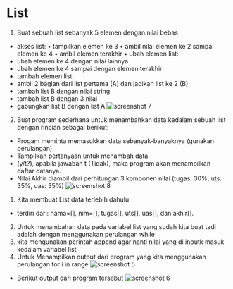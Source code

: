# List
1.  Buat sebuah list sebanyak 5 elemen dengan nilai bebas
- akses list: • tampilkan elemen ke 3 • ambil nilai elemen ke 2 sampai elemen ke 4 • ambil elemen terakhir • ubah elemen list:
- ubah elemen ke 4 dengan nilai lainnya
- ubah elemen ke 4 sampai dengan elemen terakhir
- tambah elemen list:
- ambil 2 bagian dari list pertama (A) dan jadikan list ke 2 (B)
- tambah list B dengan nilai string
- tambah list B dengan 3 nilai
- gabungkan list B dengan list A
![screenshot  7](https://user-images.githubusercontent.com/115615983/203333301-27ef85c4-08ae-4b5c-9c97-3a9de6bd3c0e.png)

2.  Buat program sederhana untuk menambahkan data kedalam sebuah list dengan rincian sebagai berikut:
- Progam meminta memasukkan data sebanyak-banyaknya (gunakan perulangan)
- Tampilkan pertanyaan untuk menambah data
- (y/t?), apabila jawaban t (Tidak), maka program akan menampilkan daftar datanya.
- Nilai Akhir diambil dari perhitungan 3 komponen nilai (tugas: 30%, uts: 35%, uas: 35%)
![screenshot  8](https://user-images.githubusercontent.com/115615983/203334432-88df7266-6a5d-47ed-aaca-4f715dc5aeaf.png)

1.  Kita membuat List data terlebih dahulu
- terdiri dari: nama=[], nim=[], tugas[], uts[], uas[], dan akhir[].
2.  Untuk menambahan data pada variabel list yang sudah kita buat tadi adalah dengan menggunakan perulangan while
3.  kita mengunakan perintah append agar nanti nilai yang di inputk masuk kedalam variabel list
4.  Untuk Menampilkan output dari program yang kita menggunakan perulangan for i in range
![screenshot  5](https://user-images.githubusercontent.com/115615983/203338893-7c1d1735-1ed5-42a5-acb4-309c2ed80649.png)

- Berikut output dari program tersebut
![screenshot  6](https://user-images.githubusercontent.com/115615983/203341724-57eda01a-c9f7-4854-ae91-5b157c905ceb.png)
